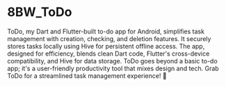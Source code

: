 # 8BW_ToDo

ToDo, my Dart and Flutter-built to-do app for Android, simplifies task management with creation, checking, and deletion features. It securely stores tasks locally using Hive for persistent offline access. The app, designed for efficiency, blends clean Dart code, Flutter's cross-device compatibility, and Hive for data storage. ToDo goes beyond a basic to-do app; it's a user-friendly productivity tool that mixes design and tech. Grab ToDo for a streamlined task management experience! 🚀




